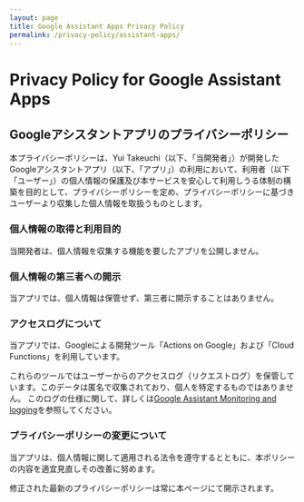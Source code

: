 ```yaml
---
layout: page
title: Google Assistant Apps Privacy Policy
permalink: /privacy-policy/assistant-apps/
---
```


# Privacy Policy for Google Assistant Apps

## Googleアシスタントアプリのプライバシーポリシー
本プライバシーポリシーは、Yui Takeuchi（以下、「当開発者」）が開発した Googleアシスタントアプリ（以下、「アプリ」）の利用において、利用者（以下「ユーザー」）の個人情報の保護及び本サービスを安心して利用しうる体制の構築を目的として、プライバシーポリシーを定め、プライバシーポリシーに基づきユーザーより収集した個人情報を取扱うものとします。

### 個人情報の取得と利用目的

当開発者は、個人情報を収集する機能を要したアプリを公開しません。

### 個人情報の第三者への開示

当アプリでは、個人情報は保管せず、第三者に開示することはありません。

### アクセスログについて

当アプリでは、Googleによる開発ツール「Actions on Google」および「Cloud Functions」を利用しています。

これらのツールではユーザーからのアクセスログ（リクエストログ）を保管しています。このデータは匿名で収集されており、個人を特定するものではありません。
このログの仕様に関して、詳しくは[Google Assistant Monitoring and logging](https://developers.google.com/assistant/smarthome/develop/monitoring-logging)を参照してください。

### プライバシーポリシーの変更について

当アプリは、個人情報に関して適用される法令を遵守するとともに、本ポリシーの内容を適宜見直しその改善に努めます。

修正された最新のプライバシーポリシーは常に本ページにて開示されます。
